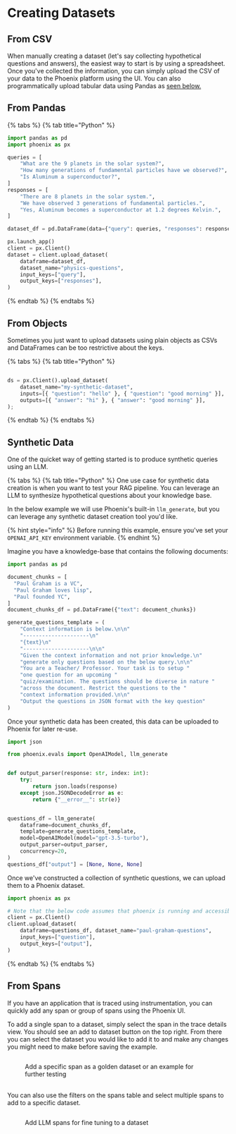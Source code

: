 # Creating Datasets

## From CSV

When manually creating a dataset (let's say collecting hypothetical questions and answers), the easiest way to start is by using a spreadsheet. Once you've collected the information, you can simply upload the CSV of your data to the Phoenix platform using the UI. You can also programmatically upload tabular data using Pandas as [seen below.](creating-datasets.md#from-pandas)

## From Pandas

{% tabs %}
{% tab title="Python" %}
```python
import pandas as pd
import phoenix as px

queries = [
    "What are the 9 planets in the solar system?",
    "How many generations of fundamental particles have we observed?",
    "Is Aluminum a superconductor?",
]
responses = [
    "There are 8 planets in the solar system.",
    "We have observed 3 generations of fundamental particles.",
    "Yes, Aluminum becomes a superconductor at 1.2 degrees Kelvin.",
]

dataset_df = pd.DataFrame(data={"query": queries, "responses": responses})

px.launch_app()
client = px.Client()
dataset = client.upload_dataset(
    dataframe=dataset_df,
    dataset_name="physics-questions",
    input_keys=["query"],
    output_keys=["responses"],
)

```
{% endtab %}
{% endtabs %}

## From Objects

Sometimes you just want to upload datasets using plain objects as CSVs and DataFrames can be too restrictive about the keys.&#x20;

{% tabs %}
{% tab title="Python" %}
```python

ds = px.Client().upload_dataset(
    dataset_name="my-synthetic-dataset",
    inputs=[{ "question": "hello" }, { "question": "good morning" }],
    outputs=[{ "answer": "hi" }, { "answer": "good morning" }],
);
```
{% endtab %}
{% endtabs %}

## Synthetic Data

One of the quicket way of getting started is to produce synthetic queries using an LLM.&#x20;

{% tabs %}
{% tab title="Python" %}
One use case for synthetic data creation is when you want to test your RAG pipeline. You can leverage an LLM to synthesize hypothetical questions about your knowledge base.

In the below example we will use Phoenix's built-in `llm_generate`, but you can leverage any synthetic dataset creation tool you'd like.

{% hint style="info" %}
Before running this example, ensure you've set your `OPENAI_API_KEY` environment variable.
{% endhint %}

Imagine you have a knowledge-base that contains the following documents:

```python
import pandas as pd

document_chunks = [
  "Paul Graham is a VC",
  "Paul Graham loves lisp",
  "Paul founded YC",
]
document_chunks_df = pd.DataFrame({"text": document_chunks})
```

```python
generate_questions_template = (
    "Context information is below.\n\n"
    "---------------------\n"
    "{text}\n"
    "---------------------\n\n"
    "Given the context information and not prior knowledge.\n"
    "generate only questions based on the below query.\n\n"
    "You are a Teacher/ Professor. Your task is to setup "
    "one question for an upcoming "
    "quiz/examination. The questions should be diverse in nature "
    "across the document. Restrict the questions to the "
    "context information provided.\n\n"
    "Output the questions in JSON format with the key question"
)
```

Once your synthetic data has been created, this data can be uploaded to Phoenix for later re-use.

```python
import json

from phoenix.evals import OpenAIModel, llm_generate


def output_parser(response: str, index: int):
    try:
        return json.loads(response)
    except json.JSONDecodeError as e:
        return {"__error__": str(e)}


questions_df = llm_generate(
    dataframe=document_chunks_df,
    template=generate_questions_template,
    model=OpenAIModel(model="gpt-3.5-turbo"),
    output_parser=output_parser,
    concurrency=20,
)
questions_df["output"] = [None, None, None]
```

Once we've constructed a collection of synthetic questions, we can upload them to a Phoenix dataset.

```python
import phoenix as px

# Note that the below code assumes that phoenix is running and accessible
client = px.Client()
client.upload_dataset(
    dataframe=questions_df, dataset_name="paul-graham-questions",
    input_keys=["question"],
    output_keys=["output"],
)
```
{% endtab %}
{% endtabs %}



## From Spans

If you have an application that is traced using instrumentation, you can quickly add any span or group of spans using the Phoenix UI.

To add a single span to a dataset, simply select the span in the trace details view. You should see an add to dataset button on the top right. From there you can select the dataset you would like to add it to and make any changes you might need to make before saving the example.

<figure><img src="https://storage.googleapis.com/arize-assets/phoenix/assets/images/add_span_to_dataset.png" alt=""><figcaption><p>Add a specific span as a golden dataset or an example for further testing</p></figcaption></figure>

\
You can also use the filters on the spans table and select multiple spans to add to a specific dataset.

<figure><img src="https://storage.googleapis.com/arize-assets/phoenix/assets/images/add_llm_spans_for_ft.png" alt=""><figcaption><p>Add LLM spans for fine tuning to a dataset</p></figcaption></figure>
